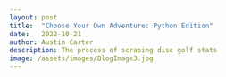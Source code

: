 ```yaml
---
layout: post
title:  "Choose Your Own Adventure: Python Edition"
date:   2022-10-21
author: Austin Carter
description: The process of scraping disc golf stats  
image: /assets/images/BlogImage3.jpg
---
```

